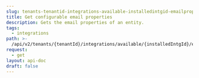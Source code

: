 ```yaml
---
slug: tenants-tenantid-integrations-available-installedintgid-emailprops-entitytype
title: Get configurable email properties
description: Gets the email properties of an entity.
tags:
  - integrations
path: >-
  /api/v2/tenants/{tenantId}/integrations/available/{installedIntgId}/emailProps/{entityType}
request:
  - get
layout: api-doc
draft: false
---
```


